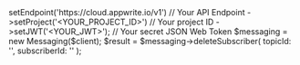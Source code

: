 <?php

use Appwrite\Client;
use Appwrite\Services\Messaging;

$client = (new Client())
    ->setEndpoint('https://cloud.appwrite.io/v1') // Your API Endpoint
    ->setProject('&lt;YOUR_PROJECT_ID&gt;') // Your project ID
    ->setJWT('&lt;YOUR_JWT&gt;'); // Your secret JSON Web Token

$messaging = new Messaging($client);

$result = $messaging->deleteSubscriber(
    topicId: '<TOPIC_ID>',
    subscriberId: '<SUBSCRIBER_ID>'
);